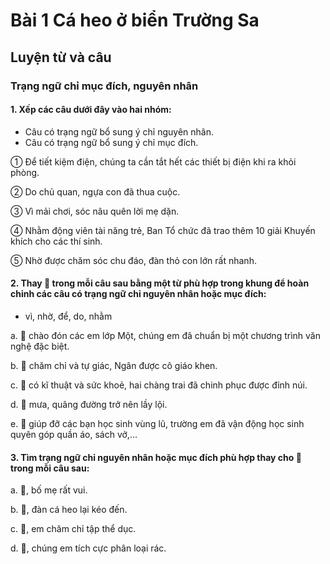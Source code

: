 # Bài 1 Cá heo ở biển Trường Sa

## Luyện từ và câu

### Trạng ngữ chỉ mục đích, nguyên nhân

#### 1.  Xếp các câu dưới đây vào hai nhóm:
 *   Câu có trạng ngữ bổ sung ý chỉ nguyên nhân.
 *   Câu có trạng ngữ bổ sung ý chỉ mục đích.


 ① Để tiết kiệm điện, chúng ta cần tắt hết các thiết bị điện khi ra khỏi phòng.
 
 ② Do chủ quan, ngựa con đã thua cuộc.
 
 ③ Vì mải chơi, sóc nâu quên lời mẹ dặn.
 
 ④ Nhằm động viên tài năng trẻ, Ban Tổ chức đã trao thêm 10 giải Khuyến khích cho các thí sinh.
 
 ⑤ Nhờ được chăm sóc chu đáo, đàn thỏ con lớn rất nhanh.

#### 2.  Thay 🌸 trong mỗi câu sau bằng một từ phù hợp trong khung để hoàn chỉnh các câu có trạng ngữ chỉ nguyên nhân hoặc mục đích:
 *   vì, nhờ, để, do, nhằm

 a. 🌸 chào đón các em lớp Một, chúng em đã chuẩn bị một chương trình văn nghệ đặc biệt.

 b. 🌸 chăm chỉ và tự giác, Ngân được cô giáo khen.
 
 c. 🌸 có kĩ thuật và sức khoẻ, hai chàng trai đã chinh phục được đỉnh núi.
 
 d. 🌸 mưa, quãng đường trở nên lầy lội.
 
 e. 🌸 giúp đỡ các bạn học sinh vùng lũ, trường em đã vận động học sinh quyên góp quần áo, sách vở,...

#### 3.  Tìm trạng ngữ chỉ nguyên nhân hoặc mục đích phù hợp thay cho 🌸 trong mỗi câu sau:
 a. 🌸, bố mẹ rất vui.

 b. 🌸, đàn cá heo lại kéo đến.
 
 
 c. 🌸, em chăm chỉ tập thể dục.
 
 d. 🌸, chúng em tích cực phân loại rác.
